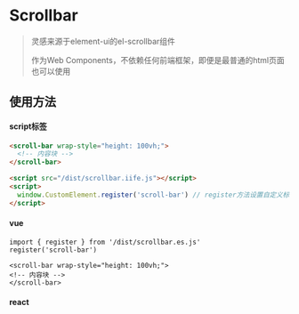 # Scrollbar
> 灵感来源于element-ui的el-scrollbar组件
> 
> 作为Web Components，不依赖任何前端框架，即便是最普通的html页面也可以使用

## 使用方法

#### script标签

```html
<scroll-bar wrap-style="height: 100vh;">
  <!-- 内容块 -->
</scroll-bar>

<script src="/dist/scrollbar.iife.js"></script>
<script>
  window.CustomElement.register('scroll-bar') // register方法设置自定义标签名，默认 scroll-bar
</script>
```

#### vue

```vue
import { register } from '/dist/scrollbar.es.js'
register('scroll-bar')

<scroll-bar wrap-style="height: 100vh;">
<!-- 内容块 -->
</scroll-bar>
```

#### react

```react

```
